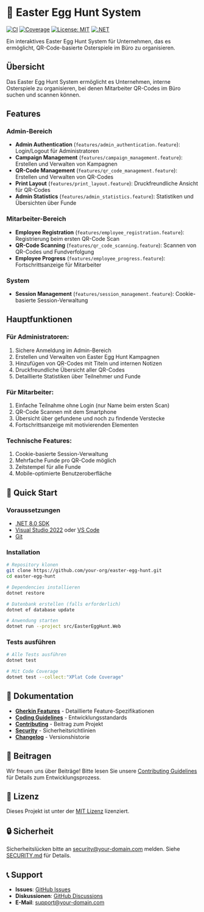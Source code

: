 # 🥚 Easter Egg Hunt System

[![CI](https://github.com/your-org/easter-egg-hunt/workflows/Continuous%20Integration/badge.svg)](https://github.com/your-org/easter-egg-hunt/actions)
[![Coverage](https://img.shields.io/badge/coverage-100%25-brightgreen.svg)](https://github.com/your-org/easter-egg-hunt/actions)
[![License: MIT](https://img.shields.io/badge/License-MIT-yellow.svg)](https://opensource.org/licenses/MIT)
[![.NET](https://img.shields.io/badge/.NET-8.0-purple.svg)](https://dotnet.microsoft.com/)

Ein interaktives Easter Egg Hunt System für Unternehmen, das es ermöglicht, QR-Code-basierte Osterspiele im Büro zu organisieren.

## Übersicht

Das Easter Egg Hunt System ermöglicht es Unternehmen, interne Osterspiele zu organisieren, bei denen Mitarbeiter QR-Codes im Büro suchen und scannen können.

## Features

### Admin-Bereich
- **Admin Authentication** (`features/admin_authentication.feature`): Login/Logout für Administratoren
- **Campaign Management** (`features/campaign_management.feature`): Erstellen und Verwalten von Kampagnen
- **QR-Code Management** (`features/qr_code_management.feature`): Erstellen und Verwalten von QR-Codes
- **Print Layout** (`features/print_layout.feature`): Druckfreundliche Ansicht für QR-Codes
- **Admin Statistics** (`features/admin_statistics.feature`): Statistiken und Übersichten über Funde

### Mitarbeiter-Bereich
- **Employee Registration** (`features/employee_registration.feature`): Registrierung beim ersten QR-Code Scan
- **QR-Code Scanning** (`features/qr_code_scanning.feature`): Scannen von QR-Codes und Fundverfolgung
- **Employee Progress** (`features/employee_progress.feature`): Fortschrittsanzeige für Mitarbeiter

### System
- **Session Management** (`features/session_management.feature`): Cookie-basierte Session-Verwaltung

## Hauptfunktionen

### Für Administratoren:
1. Sichere Anmeldung im Admin-Bereich
2. Erstellen und Verwalten von Easter Egg Hunt Kampagnen
3. Hinzufügen von QR-Codes mit Titeln und internen Notizen
4. Druckfreundliche Übersicht aller QR-Codes
5. Detaillierte Statistiken über Teilnehmer und Funde

### Für Mitarbeiter:
1. Einfache Teilnahme ohne Login (nur Name beim ersten Scan)
2. QR-Code Scannen mit dem Smartphone
3. Übersicht über gefundene und noch zu findende Verstecke
4. Fortschrittsanzeige mit motivierenden Elementen

### Technische Features:
1. Cookie-basierte Session-Verwaltung
2. Mehrfache Funde pro QR-Code möglich
3. Zeitstempel für alle Funde
4. Mobile-optimierte Benutzeroberfläche

## 🚀 Quick Start

### Voraussetzungen

- [.NET 8.0 SDK](https://dotnet.microsoft.com/download/dotnet/8.0)
- [Visual Studio 2022](https://visualstudio.microsoft.com/) oder [VS Code](https://code.visualstudio.com/)
- [Git](https://git-scm.com/)

### Installation

```bash
# Repository klonen
git clone https://github.com/your-org/easter-egg-hunt.git
cd easter-egg-hunt

# Dependencies installieren
dotnet restore

# Datenbank erstellen (falls erforderlich)
dotnet ef database update

# Anwendung starten
dotnet run --project src/EasterEggHunt.Web
```

### Tests ausführen

```bash
# Alle Tests ausführen
dotnet test

# Mit Code Coverage
dotnet test --collect:"XPlat Code Coverage"
```

## 📖 Dokumentation

- **[Gherkin Features](features/)** - Detaillierte Feature-Spezifikationen
- **[Coding Guidelines](CODING_GUIDELINES.md)** - Entwicklungsstandards
- **[Contributing](CONTRIBUTING.md)** - Beitrag zum Projekt
- **[Security](SECURITY.md)** - Sicherheitsrichtlinien
- **[Changelog](CHANGELOG.md)** - Versionshistorie

## 🤝 Beitragen

Wir freuen uns über Beiträge! Bitte lesen Sie unsere [Contributing Guidelines](CONTRIBUTING.md) für Details zum Entwicklungsprozess.

## 📄 Lizenz

Dieses Projekt ist unter der [MIT Lizenz](LICENSE) lizenziert.

## 🔒 Sicherheit

Sicherheitslücken bitte an security@your-domain.com melden. Siehe [SECURITY.md](SECURITY.md) für Details.

## 📞 Support

- **Issues**: [GitHub Issues](../../issues)
- **Diskussionen**: [GitHub Discussions](../../discussions)
- **E-Mail**: support@your-domain.com
